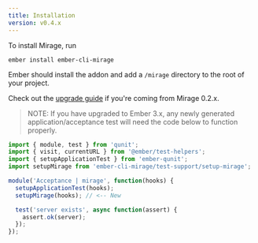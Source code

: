 ```yaml
---
title: Installation
version: v0.4.x
---
```


To install Mirage, run

```
ember install ember-cli-mirage
```

Ember should install the addon and add a `/mirage` directory to the root of your project.

Check out the [upgrade guide](../upgrading) if you're coming from Mirage 0.2.x.

> NOTE: If you have upgraded to Ember 3.x, any newly generated application/acceptance
> test will need the code below to function properly.

```javascript
import { module, test } from 'qunit';
import { visit, currentURL } from '@ember/test-helpers';
import { setupApplicationTest } from 'ember-qunit';
import setupMirage from 'ember-cli-mirage/test-support/setup-mirage';  // <-- New

module('Acceptance | mirage', function(hooks) {
  setupApplicationTest(hooks);
  setupMirage(hooks); // <-- New

  test('server exists', async function(assert) {
    assert.ok(server);
  });
});
```
